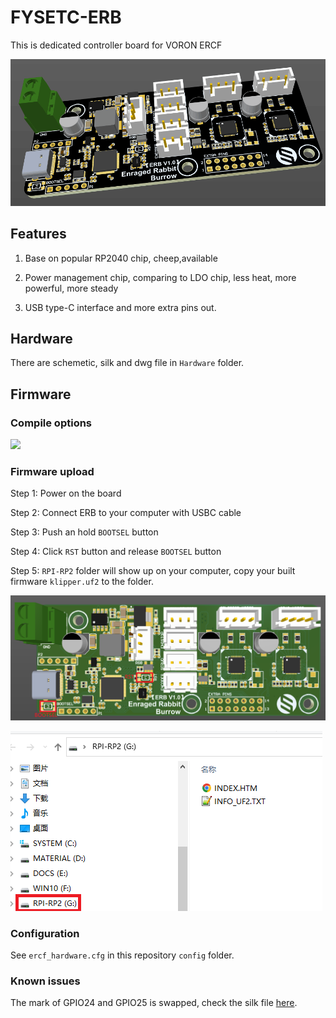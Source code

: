 # FYSETC-ERB

This is dedicated controller board for VORON ERCF

![](images/board1.png)

## Features

1. Base on popular RP2040 chip, cheep,available

2. Power management chip, comparing to LDO chip, less heat, more powerful, more steady

3. USB type-C interface and more extra pins out.

## Hardware

There are schemetic, silk and dwg file in `Hardware` folder.

## Firmware

### Compile options

![]([makemenuconfig](https://user-images.githubusercontent.com/46523240/250621155-6161226d-e69b-42d0-9d05-fd7bc45cc3c5.png))

### Firmware upload

Step 1: Power on the board

Step 2: Connect ERB to your computer with USBC cable

Step 3: Push an hold `BOOTSEL` button

Step 4: Click `RST` button and release `BOOTSEL` button

Step 5: `RPI-RP2` folder will show up on your computer, copy your built firmware `klipper.uf2` to the folder.

![](images/upload1.png)

![](images/upload.png)

### Configuration

See `ercf_hardware.cfg` in this repository `config` folder.

### Known issues

The mark of GPIO24 and GPIO25 is swapped, check the silk file [here](https://github.com/FYSETC/FYSETC-ERB/blob/main/hardware/Silk%20Fixed.pdf).
